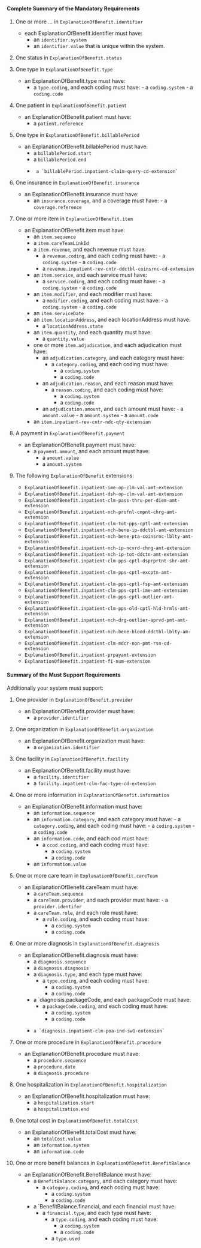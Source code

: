 #### Complete Summary of the Mandatory Requirements

1.  One or more ... in `ExplanationOfBenefit.identifier`
    -   each ExplanationOfBenefit.identifier must have:
        -   an `identifier.system`
        -   an `identifier.value` that is unique within the system.

3.  One status in `ExplanationOfBenefit.status`

4.  One type in `ExplanationOfBenefit.type`
    -   an ExplanationOfBenefit.type must have:
        -   a `type.coding`, and each coding must have:
        		- a `coding.system`
        		- a `coding.code`
    
5.  One patient in `ExplanationOfBenefit.patient`
	-   an ExplanationOfBenefit.patient must have:
        -   a `patient.reference`
        
6.  One type in `ExplanationOfBenefit.billablePeriod`
    -   an ExplanationOfBenefit.billablePeriod must have:
        -   a `billablePeriod.start`
        -   a `billablePeriod.end`
        -	   a `billablePeriod.inpatient-claim-query-cd-extension`
        		
7.  One insurance in `ExplanationOfBenefit.insurance`
    -   an ExplanationOfBenefit.insurance must have:
        -   an `insurance.coverage`, and a coverage must have:
        		- a `coverage.reference`
	     		
8. One or more item in `ExplanationOfBenefit.item`
	- 	an ExplanationOfBenefit.item must have:
		-	an `item.sequence`
		-   a `item.careTeamLinkId`
		-	a `item.revenue`, and each revenue must have:
			- a `revenue.coding`, and each coding must have:
	        		- a `coding.system`
	        		- a `coding.code`
	        - a `revenue.inpatient-rev-cntr-ddctbl-coinsrnc-cd-extension`
		-	an `item.service`, and each service must have:
			- a `service.coding`, and each coding must have:
	        		- a `coding.system`
	        		- a `coding.code`
	     -	an `item.modifier`, and each modifier must have:
			- a `modifier.coding`, and each coding must have:
	        		- a `coding.system`
	        		- a `coding.code`
	    -	an `item.serviceDate`
	    -	an `item.locationAddress`, and each locationAddress must have:
			- a `locationAddress.state`
	    -	an `item.quantity`, and each quantity must have:
	    	- a `quantity.value`
	    -	one or more `item.adjudication`, and each adjudication must have:
	    	- an `adjudication.category`, and each category must have:
        		- a `category.coding`, and each coding must have:
	        		- a `coding.system`
	        		- a `coding.code`
	        - an `adjudication.reason`, and each reason must have:
        		- a `reason.coding`, and each coding must have:
	        		- a `coding.system`
	        		- a `coding.code`
	        - an `adjudication.amount`, and each amount must have:
	        		- a `amount.value`
	        		- a `amount.system`
	        		- a `amount.code`
		-	an `item.inpatient-rev-cntr-ndc-qty-extension`
		        		
9. A payment in `ExplanationOfBenefit.payment`
	- an ExplanationOfBenefit.payment must have:
		- a `payment.amount`, and each amount must have:
	        - a `amount.value`
	        - a `amount.system`
	        
10. The following `ExplanationOfBenefit` extensions:
 	- `ExplanationOfBenefit.inpatient-ime-op-clm-val-amt-extension`
 	- `ExplanationOfBenefit.inpatient-dsh-op-clm-val-amt-extension`
 	- `ExplanationOfBenefit.inpatient-clm-pass-thru-per-diem-amt-extension`
 	- `ExplanationOfBenefit.inpatient-nch-profnl-cmpnt-chrg-amt-extension`
 	- `ExplanationOfBenefit.inpatient-clm-tot-pps-cptl-amt-extension`
 	- `ExplanationOfBenefit.inpatient-nch-bene-ip-ddctbl-amt-extension`
 	- `ExplanationOfBenefit.inpatient-nch-bene-pta-coinsrnc-lblty-amt-extension`
 	- `ExplanationOfBenefit.inpatient-nch-ip-ncvrd-chrg-amt-extension`
 	- `ExplanationOfBenefit.inpatient-nch-ip-tot-ddctn-amt-extension`
 	- `ExplanationOfBenefit.inpatient-clm-pps-cptl-dsprprtnt-shr-amt-extension`
 	- `ExplanationOfBenefit.inpatient-clm-pps-cptl-excptn-amt-extension`
 	- `ExplanationOfBenefit.inpatient-clm-pps-cptl-fsp-amt-extension`
 	- `ExplanationOfBenefit.inpatient-clm-pps-cptl-ime-amt-extension`
 	- `ExplanationOfBenefit.inpatient-clm-pps-cptl-outlier-amt-extension`
 	- `ExplanationOfBenefit.inpatient-clm-pps-old-cptl-hld-hrmls-amt-extension`
 	- `ExplanationOfBenefit.inpatient-nch-drg-outlier-aprvd-pmt-amt-extension`
 	- `ExplanationOfBenefit.inpatient-nch-bene-blood-ddctbl-lblty-am-extension`
 	- `ExplanationOfBenefit.inpatient-clm-mdcr-non-pmt-rsn-cd-extension`
 	- `ExplanationOfBenefit.inpatient-prpayamt-extension`
 	- `ExplanationOfBenefit.inpatient-fi-num-extension`
		        		
		        		
#### Summary of the Must Support Requirements

Additionally your system must support:

1. One provider in `ExplanationOfBenefit.provider`
	-   an ExplanationOfBenefit.provider must have:
        -   a `provider.identifier`
        
2. One organization in `ExplanationOfBenefit.organization`
	-   an ExplanationOfBenefit.organization must have:
        -   a `organization.identifier`
        
3. One facility in `ExplanationOfBenefit.facility`
	-   an ExplanationOfBenefit.facility must have:
        -   a `facility.identifier`
        -   a `facility.inpatient-clm-fac-type-cd-extension`
        
4. One or more information in `ExplanationOfBenefit.information`
    -   an ExplanationOfBenefit.information must have:
        -   an `information.sequence`
        -   an `information.category`, and each category must have:
        		- a `category.coding`, and each coding must have:
	        		- a `coding.system`
	        		- a `coding.code`
	     -	  an `information.code`, and each cod must have:
        		- a `ccod.coding`, and each coding must have:
	        		- a `coding.system`
	        		- a `coding.code`
	     -	  an `information.value`
	        		
5. One or more care team in `ExplanationOfBenefit.careTeam`
	-   an ExplanationOfBenefit.careTeam must have:
        -   a `careTeam.sequence`
        -   a `careTeam.provider`, and each provider must have:
        		- a `provider.identifer`
	     -   a `careTeam.role`, and each role must have:
	     		- a `role.coding`, and each coding must have:
	        		- a `coding.system`
	        		- a `coding.code`
	        			     
6. One or more diagnosis in `ExplanationOfBenefit.diagnosis`
	-   an ExplanationOfBenefit.diagnosis must have:
        -   a `diagnosis.sequence`
        -   a `diagnosis.diagnosis`
	     -   a `diagnosis.type`, and each type must have:
	     		- a `type.coding`, and each coding must have:
	        		- a `coding.system`
	        		- a `coding.code`
	     -   a `diagnoisis.packageCode, and each packageCode must have:
	     		- a `packageCode.coding`, and each coding must have:
	        		- a `coding.system`
	        		- a `coding.code`
	     -	   a `diagnosis.inpatient-clm-poa-ind-sw1-extension`
	        		
7. One or more procedure in `ExplanationOfBenefit.procedure`
	-   an ExplanationOfBenefit.procedure must have:
        -   a `procedure.sequence`
        -   a `procedure.date`
	     -   a `diagnosis.procedure`
	        		
8. One hospitalization in `ExplanationOfBenefit.hospitalization`
	-   an ExplanationOfBenefit.hospitalization must have:
        -   a `hospitalization.start`
        -   a `hospitalization.end`

9. One total cost in `ExplanationOfBenefit.totalCost`
    -   an ExplanationOfBenefit.totalCost must have:
        -   an `totalCost.value`
        -   an `information.system`
	     -	  an `information.code`
	     
10. One or more benefit balances in `ExplanationOfBenefit.BenefitBalance`
	-   an ExplanationOfBenefit.BenefitBalance must have:
	     -   a `BenefitBalance.category`, and each category must have:
	     		- a `category.coding`, and each coding must have:
	        		- a `coding.system`
	        		- a `coding.code`
	     -   a `BenefitBalance.financial, and each financial must have:
	     		- a `financial.type`, and each type must have:
	     			- a `type.coding`, and each coding must have:
		        		- a `coding.system`
		        		- a `coding.code`
		        	- a `type.used`
		        		